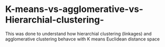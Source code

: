 # K-means-vs-agglomerative-vs-Hierarchial-clustering-
This was done to understand how hierarchial clustering (linkages) and agglomerative clustering behavce with K means Euclidean distance space
